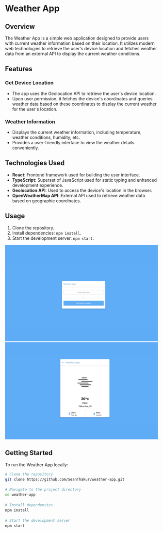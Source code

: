 # Weather App

## Overview

The Weather App is a simple web application designed to provide users with current weather information based on their location. It utilizes modern web technologies to retrieve the user's device location and fetches weather data from an external API to display the current weather conditions.

## Features

### Get Device Location

- The app uses the Geolocation API to retrieve the user's device location.
- Upon user permission, it fetches the device's coordinates and queries weather data based on these coordinates to display the current weather for the user's location.

### Weather Information

- Displays the current weather information, including temperature, weather conditions, humidity, etc.
- Provides a user-friendly interface to view the weather details conveniently.

## Technologies Used

- **React**: Frontend framework used for building the user interface.
- **TypeScript**: Superset of JavaScript used for static typing and enhanced development experience.
- **Geolocation API**: Used to access the device's location in the browser.
- **OpenWeatherMap API**: External API used to retrieve weather data based on geographic coordinates.

## Usage

1. Clone the repository.
2. Install dependencies: `npm install`.
3. Start the development server: `npm start`.

![Alt text](<src/assets/Screenshot 2024-01-10 at 12.30.11 PM.png>)
![Alt text](<src/assets/Screenshot 2024-01-10 at 12.30.37 PM.png>)

## Getting Started

To run the Weather App locally:

```bash
# Clone the repository
git clone https://github.com/SeanThakur/weather-app.git

# Navigate to the project directory
cd weather-app

# Install dependencies
npm install

# Start the development server
npm start

```
